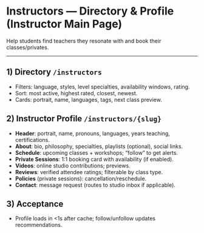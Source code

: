# Instructors — Directory & Profile (Instructor Main Page)

Help students find teachers they resonate with and book their classes/privates.

---

## 1) Directory `/instructors`
- Filters: language, styles, level specialties, availability windows, rating.
- Sort: most active, highest rated, closest, newest.
- Cards: portrait, name, languages, tags, next class preview.

## 2) Instructor Profile `/instructors/{slug}`
- **Header**: portrait, name, pronouns, languages, years teaching, certifications.
- **About**: bio, philosophy, specialties, playlists (optional), social links.
- **Schedule**: upcoming classes + workshops; “follow” to get alerts.
- **Private Sessions**: 1:1 booking card with availability (if enabled).
- **Videos**: online studio contributions; previews.
- **Reviews**: verified attendee ratings; filterable by class type.
- **Policies** (private sessions): cancellation/reschedule.
- **Contact**: message request (routes to studio inbox if applicable).

## 3) Acceptance
- Profile loads in <1s after cache; follow/unfollow updates recommendations.
